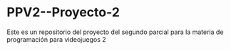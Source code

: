 # PPV2--Proyecto-2
Este es un repositorio del proyecto del segundo parcial para la materia de programación para videojuegos 2
